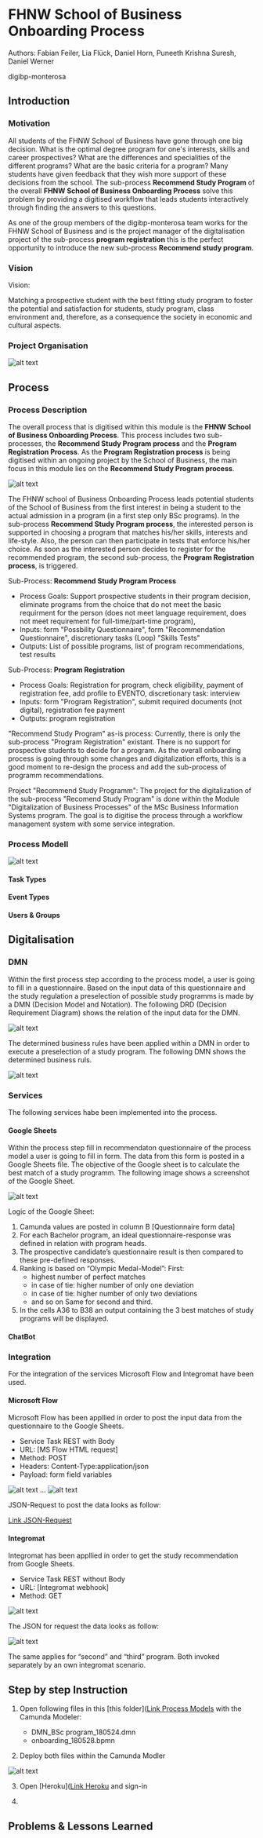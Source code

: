 ﻿# FHNW School of Business Onboarding Process #

Authors: Fabian Feiler, Lia Flück, Daniel Horn, Puneeth Krishna Suresh, Daniel Werner

digibp-monterosa


## Introduction ##


### Motivation ###

All students of the FHNW School of Business have gone through one big decision. What is the optimal degree program for one's interests, skills and career prospectives? What are the differences and specialities of the different programs? What are the basic criteria for a program? Many students have given feedback that they wish more support of these decisions from the school. The sub-process **Recommend Study Program** of the overall **FHNW School of Business Onboarding Process** solve this problem by providing a digitised workflow that leads students interactively through finding the answers to this questions.

As one of the group members of the digibp-monterosa team works for the FHNW School of Business and is the project manager of the digitalisation project of the sub-process **program registration** this is the perfect opportunity to introduce the new sub-process **Recommend study program**.


### Vision ###

Vision:

Matching a prospective student with the best fitting study program to foster the potential and satisfaction for students, study program, class environment and, therefore, as a consequence the society in economic and cultural aspects.


### Project Organisation ###



![alt text](https://github.com/DigiBP/digibp-monterosa/blob/master/Submission%20Documents/Images/Organisation.PNG)


## Process ##
### Process Description ###

The overall process that is digitised within this module is the **FHNW School of Business Onboarding Process**. 
This process includes two sub-processes, the **Recommend Study Program process** and the **Program Registration Process**. 
As the **Program Registration process** is being digitised within an ongoing project by the School of Business, 
the main focus in this module lies on the **Recommend Study Program process**.

![alt text](https://github.com/DigiBP/digibp-monterosa/blob/master/Submission%20Documents/Images/Processes.PNG)


The FHNW school of Business Onboarding Process leads potential students of the School of Business from the first interest in being a student to the actual admission in a program (in a first step only BSc programs). In the sub-process **Recommend Study Program process**, the interested person is supported in choosing a program that matches his/her skills, interests and life-style. Also, the person can then participate in tests that enforce his/her choice. As soon as the interested person decides to register for the recommended program, the second sub-process, the **Program Registration process**, is triggered. 

Sub-Process: **Recommend Study Program Process**
- Process Goals: Support prospective students in their program decision, eliminate programs from the choice that do not meet the basic requirment for the person (does not meet language requirement, does not meet requirement for full-time/part-time program), 
- Inputs: form "Possbility Questionnaire", form "Recommendation Questionnaire", discretionary tasks (Loop) "Skills Tests"
- Outputs: List of possible programs, list of program recommendations, test results

Sub-Process: **Program Registration**
- Process Goals: Registration for program, check eligibility, payment of registration fee, add profile to EVENTO, discretionary task: interview
- Inputs: form "Program Registration", submit required documents (not digital), registration fee payment
- Outputs: program registration


"Recommend Study Program" as-is process:
Currently, there is only the sub-process "Program Registration" existant. There is no support for prospective students to decide for a program. As the overall onboarding process is going through some changes and digitalization efforts, this is a good moment to re-design the process and add the sub-process of programm recommendations. 


Project "Recommend Study Programm":
The project for the digitalization of the sub-process "Recomend Study Program" is done within the Module "Digitalization of Business Processes" of the MSc Business Information Systems program. The goal is to digitise the process through a workflow management system with some service integration.


### Process Modell ###



![alt text](https://github.com/DigiBP/digibp-monterosa/blob/master/Submission%20Documents/Images/BPMN_Model.PNG)


#### Task Types ####
#### Event Types ####
#### Users & Groups ####

## Digitalisation ##
### DMN ###

Within the first process step according to the process model, a user is going to fill in a questionnaire. Based on the input data of this questionnaire and the study regulation a preselection of possible study programms is made by a DMN (Decision Model and Notation). The following DRD (Decision Requirement Diagram) shows the relation of the input data for the DMN.

![alt text](https://github.com/DigiBP/digibp-monterosa/blob/master/Submission%20Documents/Images/DRD_BSc_program.png)

The determined business rules have been applied within a DMN in order to execute a preselection of a study program. The following DMN shows the determined business ruls.

![alt text](https://github.com/DigiBP/digibp-monterosa/blob/master/Submission%20Documents/Images/DMN_BSc_program.png)

### Services ###

The following services habe been implemented into the process.

#### Google Sheets ####

Within the process step fill in recommendaton questionnaire of the process model a user is going to fill in form. The data from this form is posted in a Google Sheets file. The objective of the Google sheet is to calculate the best match of a study programm. The following image shows a screenshot of the Google Sheet. 

![alt text](https://github.com/DigiBP/digibp-monterosa/blob/master/Submission%20Documents/Images/excel.png)

Logic of the Google Sheet:
1. Camunda values are posted in column B [Questionnaire form data]
2. For each Bachelor program, an ideal questionnaire-response was defined in relation with program heads.
3. The prospective candidate’s questionnaire result is then compared to these pre-defined responses.
4. Ranking is based on “Olympic Medal-Model”:
   First:
     -	highest number of perfect matches
     -	in case of tie: higher number of only one deviation
     -	in case of tie: higher number of only two deviations
     -  and so on
     Same for second and third.
5. In the cells A36 to B38 an output containing the 3 best matches of study programs will be displayed.

#### ChatBot ####

### Integration ###

For the integration of the services Microsoft Flow and Integromat have been used.

#### Microsoft Flow ####

Microsoft Flow has been appllied in order to post the input data from the questionnaire to the Google Sheets.

- Service Task REST with Body
- URL: [MS Flow HTML request]
- Method: POST
- Headers: Content-Type:application/json
- Payload: form field variables


![alt text](https://github.com/DigiBP/digibp-monterosa/blob/master/Submission%20Documents/Images/MS_flow_1.png)
...
![alt text](https://github.com/DigiBP/digibp-monterosa/blob/master/Submission%20Documents/Images/MS_flow_2.png)


JSON-Request to post the data looks as follow:

[Link JSON-Request](https://github.com/DigiBP/digibp-monterosa/blob/master/Submission%20Documents/txt/JSON_request_MS_flow.txt)


#### Integromat ####

Integromat has been appllied in order to get the study recommendation from Google Sheets.

- Service Task REST without Body
- URL: [Integromat webhook]
- Method: GET

![alt text](https://github.com/DigiBP/digibp-monterosa/blob/master/Submission%20Documents/Images/Integromat.png)

The JSON for request the data looks as follow:

![alt text](https://github.com/DigiBP/digibp-monterosa/blob/master/Submission%20Documents/Images/Integromat_JSON.png)

The same applies for “second” and “third” program. Both invoked separately by an own integromat scenario.

## Step by step Instruction ##

1. Open following files in this [this folder]([Link Process Models](https://github.com/DigiBP/digibp-monterosa/tree/master/src/main/resources/modelling) with the Camunda Modeler:
   - DMN_BSc program_180524.dmn
   - onboarding_180528.bpmn
   
2. Deploy both files within the Camunda Modler

![alt text](https://github.com/DigiBP/digibp-monterosa/blob/master/Submission%20Documents/Images/1.deploy_process.gif)

3. Open [Heroku]([Link Heroku](http://heroku.com) and sign-in

4. 

## Problems & Lessons Learned ##






